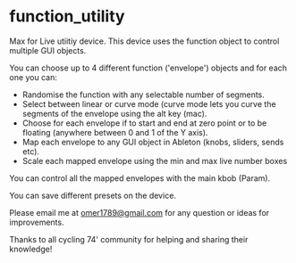 # function_utility

Max for Live utiitiy device.
This device uses the function object to control multiple GUI objects.

You can choose up to 4 different function ('envelope') objects and for each one you can:
- Randomise the function with any selectable number of segments.
- Select between linear or curve mode (curve mode lets you curve the segments of the envelope using the alt key (mac).
- Choose for each envelope if to start and end at zero point or to be floating (anywhere between 0 and 1 of the Y axis).
- Map each envelope to any GUI object in Ableton (knobs, sliders, sends etc).
- Scale each mapped envelope using the min and max live number boxes
    
You can control all the mapped envelopes with the main kbob (Param).
    
You can save different presets on the device.

Please email me at omer1789@gmail.com for any question or ideas for improvements.

Thanks to all cycling 74' community for helping and sharing their knowledge!
